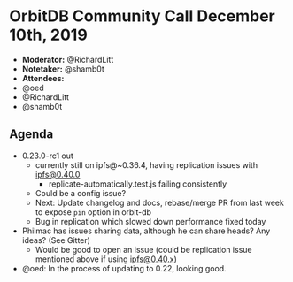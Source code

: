 # OrbitDB Community Call December 10th, 2019

- **Moderator:** @RichardLitt
- **Notetaker:** @shamb0t
- **Attendees:**
- @oed
- @RichardLitt
- @shamb0t

## Agenda
- 0.23.0-rc1 out
    - currently still on ipfs@~0.36.4, having replication issues with ipfs@0.40.0
        - replicate-automatically.test.js failing consistently
    - Could be a config issue?
    - Next: Update changelog and docs, rebase/merge PR from last week to expose `pin` option in orbit-db
    - Bug in replication which slowed down performance fixed today 
- Philmac has issues sharing data, although he can share heads? Any ideas? (See Gitter)
    - Would be good to open an issue (could be replication issue mentioned above if using ipfs@0.40.x)
- @oed: In the process of updating to 0.22, looking good.
